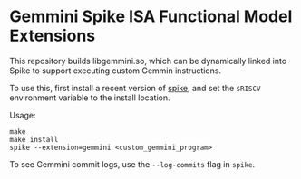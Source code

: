 Gemmini Spike ISA Functional Model Extensions
=============================================

This repository builds libgemmini.so, which can be dynamically linked into Spike to support executing custom Gemmin instructions.

To use this, first install a recent version of [spike](https://github.com/riscv-software-src/riscv-isa-sim), and set the `$RISCV` environment variable to the install location.

Usage:
```
make
make install
spike --extension=gemmini <custom_gemmini_program>
```

To see Gemmini commit logs, use the `--log-commits` flag in `spike`.

